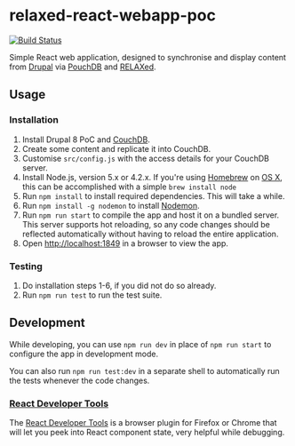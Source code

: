 relaxed-react-webapp-poc
========================

[![Build Status](https://travis-ci.org/relaxedws/react-relaxed-webapp-poc.svg?branch=master)](https://travis-ci.org/relaxedws/react-relaxed-webapp-poc)

Simple React web application, designed to synchronise and display
content from [Drupal][] via [PouchDB][] and [RELAXed][].


Usage
-----

### Installation

1. Install Drupal 8 PoC and [CouchDB][].
2. Create some content and replicate it into CouchDB.
3. Customise `src/config.js` with the access details for your CouchDB
   server.
4. Install Node.js, version 5.x or 4.2.x. If you're using [Homebrew][]
   on [OS X][], this can be accomplished with a simple `brew install node`
5. Run `npm install` to install required dependencies. This will take a
   while.
6. Run `npm install -g nodemon` to install [Nodemon][].
6. Run `npm run start` to compile the app and host it on a bundled
   server. This server supports hot reloading, so any code changes
   should be reflected automatically without having to reload the entire
   application.
7. Open [http://localhost:1849](http://localhost:1849) in a browser to
   view the app.

### Testing

1. Do installation steps 1-6, if you did not do so already.
2. Run `npm run test` to run the test suite.

Development
-----------

While developing, you can use `npm run dev` in place of `npm run start`
to configure the app in development mode.

You can also run `npm run test:dev` in a separate shell to automatically
run the tests whenever the code changes.


### [React Developer Tools][]

The [React Developer Tools][] is a browser plugin for Firefox or Chrome
that will let you peek into React component state, very helpful while
debugging.

[CouchDB]: https://couchdb.apache.org/
[Drupal]: https://www.drupal.org/
[Homebrew]: http://brew.sh
[Nodemon]: https://github.com/remy/nodemon
[OS X]: http://www.apple.com/osx/
[PouchDB]: http://pouchdb.com/
[React Developer Tools]: https://github.com/facebook/react-devtools
[RELAXed]: https://www.drupal.org/project/relaxed
